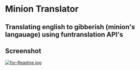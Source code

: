 # Minion Translator

## Translating english to gibberish (minion's langauage) using funtranslation API's

## Screenshot
[![for-Readme.jpg](https://i.postimg.cc/qBFtLp5P/for-Readme.jpg)](https://postimg.cc/8shPkgD4)